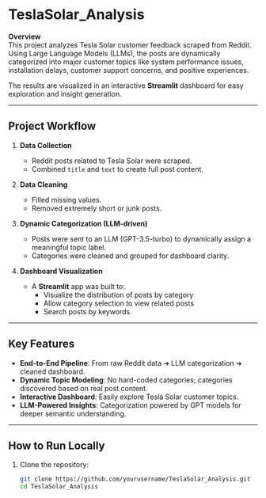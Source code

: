 # TeslaSolar_Analysis

**Overview**  
This project analyzes Tesla Solar customer feedback scraped from Reddit.  
Using Large Language Models (LLMs), the posts are dynamically categorized into major customer topics like system performance issues, installation delays, customer support concerns, and positive experiences.

The results are visualized in an interactive **Streamlit** dashboard for easy exploration and insight generation.

---

## Project Workflow

1. **Data Collection**  
   - Reddit posts related to Tesla Solar were scraped.
   - Combined `title` and `text` to create full post content.

2. **Data Cleaning**  
   - Filled missing values.
   - Removed extremely short or junk posts.

3. **Dynamic Categorization (LLM-driven)**  
   - Posts were sent to an LLM (GPT-3.5-turbo) to dynamically assign a meaningful topic label.
   - Categories were cleaned and grouped for dashboard clarity.

4. **Dashboard Visualization**  
   - A **Streamlit** app was built to:
     - Visualize the distribution of posts by category
     - Allow category selection to view related posts
     - Search posts by keywords

---

## Key Features

- **End-to-End Pipeline**: From raw Reddit data ➔ LLM categorization ➔ cleaned dashboard.
- **Dynamic Topic Modeling**: No hard-coded categories; categories discovered based on real post content.
- **Interactive Dashboard**: Easily explore Tesla Solar customer topics.
- **LLM-Powered Insights**: Categorization powered by GPT models for deeper semantic understanding.

---

## How to Run Locally

1. Clone the repository:
   ```bash
   git clone https://github.com/yourusername/TeslaSolar_Analysis.git
   cd TeslaSolar_Analysis
